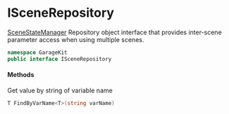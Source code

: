 # ISceneRepository

[SceneStateManager](~/Scripts_en/Managers/SceneStateManager.md) Repository object interface that provides inter-scene parameter access when using multiple scenes.

```csharp
namespace GarageKit
public interface ISceneRepository
```

#### Methods

Get value by string of variable name
```csharp
T FindByVarName<T>(string varName)
```
